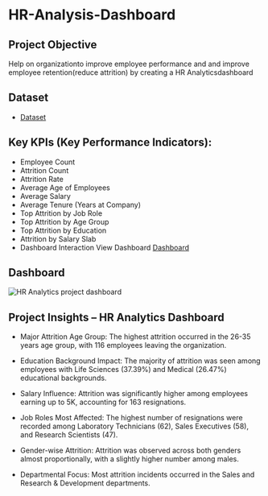 # HR-Analysis-Dashboard

## Project Objective
Help on organizationto improve employee performance and and improve employee retention(reduce attrition) by creating a HR Analyticsdashboard

## Dataset
- <a href="https://github.com/mohdjafar101/HR-Analysis-Dashboard/blob/main/HR_Analytics%20Project.pbip">Dataset</a>

## Key KPIs (Key Performance Indicators):
- Employee Count
- Attrition Count
- Attrition Rate
- Average Age of Employees
- Average Salary
- Average Tenure (Years at Company)
- Top Attrition by Job Role
- Top Attrition by Age Group
- Top Attrition by Education
- Attrition by Salary Slab
- Dashboard Interaction View Dashboard <a href="https://github.com/mohdjafar101/HR-Analysis-Dashboard/blob/main/HR%20Analytics%20project%20dashboard.jpeg">Dashboard</a>

## Dashboard
![HR Analytics project dashboard](https://github.com/user-attachments/assets/65ac7ad8-edda-499a-aab3-ddc34f5d790f)

## Project Insights – HR Analytics Dashboard
- Major Attrition Age Group:
The highest attrition occurred in the 26-35 years age group, with 116 employees leaving the organization.

- Education Background Impact:
The majority of attrition was seen among employees with Life Sciences (37.39%) and Medical (26.47%) educational backgrounds.

- Salary Influence:
Attrition was significantly higher among employees earning up to 5K, accounting for 163 resignations.

- Job Roles Most Affected:
The highest number of resignations were recorded among Laboratory Technicians (62), Sales Executives (58), and Research Scientists (47).

- Gender-wise Attrition:
Attrition was observed across both genders almost proportionally, with a slightly higher number among males.

- Departmental Focus:
Most attrition incidents occurred in the Sales and Research & Development departments.

